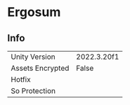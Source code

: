 # Ergosum

## Info

| | |
| - | - |
| Unity Version | 2022.3.20f1 |
| Assets Encrypted | False |
| Hotfix | |
| So Protection | |